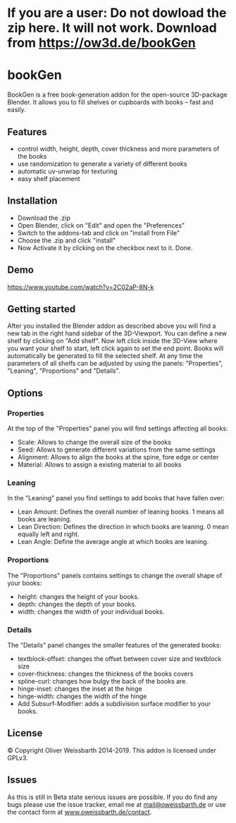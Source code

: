 # If you are a user: Do not dowload the zip here. It will not work. Download from https://ow3d.de/bookGen

# bookGen


BookGen is a free  book-generation addon for the open-source 3D-package Blender.
It allows you to fill shelves or cupboards with books – fast and easily.

## Features

  - control width, height, depth, cover thickness and more parameters of the books
  - use randomization to generate a variety of different books
  - automatic uv-unwrap for texturing
  - easy shelf placement

## Installation

  - Download the .zip
  - Open Blender, click on "Edit" and open the "Preferences"
  - Switch to the addons-tab  and click on "install from File"
  - Choose the .zip and click "install"
  - Now Activate it by clicking on the checkbox next to it. Done.

## Demo

  https://www.youtube.com/watch?v=2C02aP-8N-k

## Getting started

After you installed the Blender addon as described above you will find a new tab in the right hand sidebar of the 3D-Viewport. You can define a new shelf by clicking on "Add shelf". Now left click inside the 3D-View where you want your shelf to start, left click again to set the end point. Books will automatically be generated to fill the selected shelf.
At any time the parameters of all shelfs can be adjusted by using the panels: "Properties", "Leaning", "Proportions" and "Details".

## Options

### Properties
At the top of the "Properties" panel you will find settings affecting all books:
  - Scale: Allows to change the overall size of the books
  - Seed: Allows to generate different variations from the same settings
  - Alignment: Allows to align the books at the spine, fore edge or center
  - Material: Allows to assign a existing material to all books

### Leaning
In the "Leaning" panel you find settings to add books that have fallen over:
  - Lean Amount: Defines the overall number of leaning books. 1 means all books are leaning.
  - Lean Direction: Defines the direction in which books are leaning. 0 mean equally left and right.
  - Lean Angle: Define the average angle at which books are leaning.


### Proportions
The "Proportions" panels contains settings to change the overall shape of your books:
  - height: changes the height of your books.
  - depth: changes the depth of your books.
  - width: changes the width of your individual books.

### Details
The "Details" panel changes the smaller features of the generated books:

  - textblock-offset: changes the offset between cover size and textblock size
  - cover-thickness: changes the thickness of the books covers
  - spline-curl: changes how bulgy the back of the books are.
  - hinge-inset: changes the inset at the hinge
  - hinge-width: changes the width of the hinge
  - Add Subsurf-Modifier: adds a subdivision surface modifier to your books.


## License

© Copyright Oliver Weissbarth 2014-2019. This addon is licensed under GPLv3.

## Issues

As this is still in Beta state serious issues are possible. If you do find any bugs please use the issue tracker, email me at mail@oweissbarth.de or use the contact form at www.oweissbarth.de/contact.
